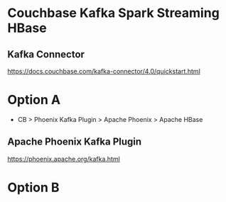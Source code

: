 # Couchbase Kafka Spark Streaming HBase

## Kafka Connector
https://docs.couchbase.com/kafka-connector/4.0/quickstart.html


# Option A

- CB > Phoenix Kafka Plugin > Apache Phoenix > Apache HBase

## Apache Phoenix Kafka Plugin
https://phoenix.apache.org/kafka.html

# Option B


